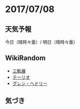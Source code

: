 # 2017/07/08

## 天気予報

今日（晴時々曇）/ 明日（晴時々曇）

## WikiRandom

* [三軌展](https://ja.wikipedia.org/wiki/%E4%B8%89%E8%BB%8C%E5%B1%95)
* [テーリオ](https://ja.wikipedia.org/wiki/%E3%83%86%E3%83%BC%E3%83%AA%E3%82%AA)
* [グレン・ヘドリー](https://ja.wikipedia.org/wiki/%E3%82%B0%E3%83%AC%E3%83%B3%E3%83%BB%E3%83%98%E3%83%89%E3%83%AA%E3%83%BC)

## 気づき

